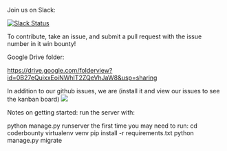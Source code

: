Join us on Slack:

[![Slack Status](https://coderbounty-slackin.herokuapp.com/badge.svg)](https://coderbounty-slackin.herokuapp.com)

To contribute, take an issue, and submit a pull request with the issue number in it win bounty!

Google Drive folder:

https://drive.google.com/folderview?id=0B27eQuixxEoiNWhIT2ZQeVhJaW8&usp=sharing

In addition to our github issues, we are (install it and view our issues to see the kanban board)  <a href="https://zenhub.io"><img src="https://raw.githubusercontent.com/ZenHubIO/support/master/zenhub-badge.png"></a>

Notes on getting started:
run the server with:

python manage.py runserver
the first time you may need to run:
cd coderbounty
virtualenv venv
pip install -r requirements.txt
python manage.py migrate
